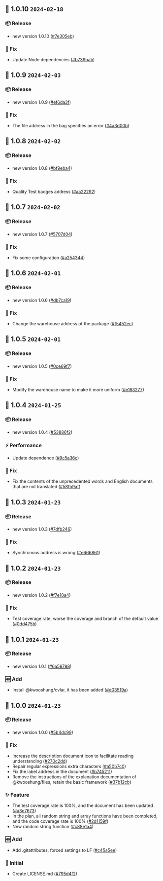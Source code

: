 ## 🎉 1.0.10 `2024-02-18`
### 📦 Release
- new version 1.0.10 ([#7e305eb](https://github.com/kwooshung/Randoms/commit/7e305ebde44ec71d946eb4dd3d5ddb5bcacb98e7))
### 🐛 Fix
- Update Node dependencies ([#b739bab](https://github.com/kwooshung/Randoms/commit/b739bab728faf11e4c24df1f01cd3208ea6d6273))

## 🎉 1.0.9 `2024-02-03`
### 📦 Release
- new version 1.0.9 ([#ef6da3f](https://github.com/kwooshung/Randoms/commit/ef6da3f9a9498237f052978601397e95147b3851))
### 🐛 Fix
- The file address in the bag specifies an error ([#4a3d00b](https://github.com/kwooshung/Randoms/commit/4a3d00b2b35ebc4bf5614d8f03b077b7c6d32328))

## 🎉 1.0.8 `2024-02-02`
### 📦 Release
- new version 1.0.8 ([#bf9eba4](https://github.com/kwooshung/Randoms/commit/bf9eba46ee9cfc73b1ba7c7af0940ffc7763169b))
### 🐛 Fix
- Quality Test badges address ([#aa22292](https://github.com/kwooshung/Randoms/commit/aa22292f9ad29f827d1507a4e4a74c658e7f329e))

## 🎉 1.0.7 `2024-02-02`
### 📦 Release
- new version 1.0.7 ([#5707d04](https://github.com/kwooshung/Randoms/commit/5707d04ec63f089a9fb8a9f8a76b6475e94a0bce))
### 🐛 Fix
- Fix some configuration ([#a254344](https://github.com/kwooshung/Randoms/commit/a25434499ccae08d23cc55e53790cb4d0f74421b))

## 🎉 1.0.6 `2024-02-01`
### 📦 Release
- new version 1.0.6 ([#db7ca19](https://github.com/kwooshung/Randoms/commit/db7ca194eb0d711fbc2c45618f786dc3eac4733a))
### 🐛 Fix
- Change the warehouse address of the package ([#f5452ec](https://github.com/kwooshung/Randoms/commit/f5452ec067a9dbea64170a84cabdd6230be9d6f5))

## 🎉 1.0.5 `2024-02-01`
### 📦 Release
- new version 1.0.5 ([#0ce69f7](https://github.com/kwooshung/Randoms/commit/0ce69f76f72cdc345b7defc9e4ae8eac01425d64))
### 🐛 Fix
- Modify the warehouse name to make it more uniform ([#e183277](https://github.com/kwooshung/Randoms/commit/e183277123766a7fc18b1152e5ae4ed0a1eca83d))

## 🎉 1.0.4 `2024-01-25`
### 📦 Release
- new version 1.0.4 ([#53886f2](https://github.com/kwooshung/Randoms/commit/53886f290bc8b1e0d2301d51cfa30fe253c33959))
### ⚡ Performance
- Update dependence ([#9c5a36c](https://github.com/kwooshung/Randoms/commit/9c5a36c03c5c3f434a41ff34f439d522a6b58422))
### 🐛 Fix
- Fix the contents of the unprecedented words and English documents that are not translated ([#58fb9af](https://github.com/kwooshung/Randoms/commit/58fb9af2da4dab907abc56f2107bb95344fda8d8))

## 🎉 1.0.3 `2024-01-23`
### 📦 Release
- new version 1.0.3 ([#7dfb246](https://github.com/kwooshung/Randoms/commit/7dfb246555f0314391b12d7ecef68da4962e154f))
### 🐛 Fix
- Synchronous address is wrong ([#e666861](https://github.com/kwooshung/Randoms/commit/e6668611d81dc3799d4652ea6fc3bfd68cc017ef))

## 🎉 1.0.2 `2024-01-23`
### 📦 Release
- new version 1.0.2 ([#f7e10a4](https://github.com/kwooshung/Randoms/commit/f7e10a46811019178d7c4711def8fb07af9d8e60))
### 🐛 Fix
- Test coverage rate, worse the coverage and branch of the default value ([#0dd475b](https://github.com/kwooshung/Randoms/commit/0dd475b0aa370cc584563fe7f35e2460e08a0e7b))

## 🎉 1.0.1 `2024-01-23`
### 📦 Release
- new version 1.0.1 ([#6a59798](https://github.com/kwooshung/Randoms/commit/6a5979824461b4bd79a84dc321cff30fc5b6b858))
### 🆕 Add
- Install @kwooshung/cvlar, it has been added ([#d03519a](https://github.com/kwooshung/Randoms/commit/d03519a9b0ddd3df739b029e60d8aaf97fd71088))

## 🎉 1.0.0 `2024-01-23`
### 📦 Release
- new version 1.0.0 ([#5b4dc99](https://github.com/kwooshung/Randoms/commit/5b4dc99eaf9e47d83b135568cd6ac3ee28314c3b))
### 🐛 Fix
- Increase the description document icon to facilitate reading understanding ([#270c2dd](https://github.com/kwooshung/Randoms/commit/270c2ddd9ed91a7ea7d2265020cc9dcb21f77b12))
- Repair regular expressions extra characters ([#a50b7c0](https://github.com/kwooshung/Randoms/commit/a50b7c07339b0084478c846b5fe675225442dfd0))
- Fix the label address in the document ([#b745211](https://github.com/kwooshung/Randoms/commit/b7452116b13812c6ac058228d875f124ff68df36))
- Remove the instructions of the explanation documentation of @kwooshung/files, retain the basic framework ([#37b12cb](https://github.com/kwooshung/Randoms/commit/37b12cb9edae4859f407a6f5c5a234df0445bf06))
### ✨ Feature
- The test coverage rate is 100%, and the document has been updated ([#a3e7673](https://github.com/kwooshung/Randoms/commit/a3e767357675a2fc349510572ccaa52b72dad507))
- In the plan, all random string and array functions have been completed, and the code coverage rate is 100% ([#2d1159f](https://github.com/kwooshung/Randoms/commit/2d1159fc6f99ddd0769bc605a17c9269f271627e))
- New random string function ([#c88e1a4](https://github.com/kwooshung/Randoms/commit/c88e1a4e5511e913a6194df93b9e4c07a504813e))
### 🆕 Add
- Add .gitattributes, forced settings to LF ([#c45a5ee](https://github.com/kwooshung/Randoms/commit/c45a5ee2722626b288c3088492f23fd9ef886452))
### 🍻 Initial
- Create LICENSE.md ([#795d4f2](https://github.com/kwooshung/Randoms/commit/795d4f2ad6c17e7bcda8077242dc71464bfaee74))